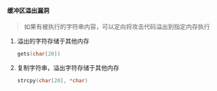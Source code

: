 #### 缓冲区溢出漏洞

> 如果有被执行的字符串内容，可以定向将攻击代码溢出到指定内存执行

1. 溢出的字符存储于其他内存

   ```c
   gets(char[20])
   ```

2. 复制字符串，溢出字符存储于其他内存

   ```c
   strcpy(char[20], *char)
   ```